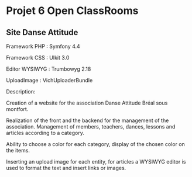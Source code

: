 # Projet 6 Open ClassRooms

## Site Danse Attitude

Framework PHP : Symfony 4.4

Framework CSS : UIkit 3.0

Editor WYSIWYG : Trumbowyg 2.18

UploadImage : VichUploaderBundle 

Description:

Creation of a website for the association Danse Attitude Bréal sous montfort.

Realization of the front and the backend for the management of the association.
Management of members, teachers, dances, lessons and articles according to a category.

Ability to choose a color for each category, display of the chosen color on the items.

Inserting an upload image for each entity,
for articles a WYSIWYG editor is used to format the text and insert links or images.

